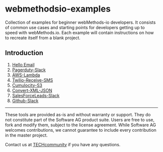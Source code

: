 # webmethodsio-examples
Collection of examples for beginner webMethods-io developers. It consists of common use cases and starting points for developers getting up to speed with webMethods.io. Each example will contain instructions on how to recreate itself from a blank project. 

## Introduction

1. [Hello Email](https://github.com/SoftwareAG/webmethodsio-examples/blob/master/hello-email)
2. [Pagerduty-Slack](https://github.com/SoftwareAG/webmethodsio-examples/tree/master/pager-slack)
3. [AWS-Lambda](https://github.com/SoftwareAG/webmethodsio-examples/tree/master/aws-lambda)
4. [Twilio-Receive-SMS](https://github.com/SoftwareAG/webmethodsio-examples/tree/master/twilio-receive-sms)
5. [Cumulocity-S3](https://github.com/SoftwareAG/webmethodsio-examples/tree/master/cumulocity-s3)
6. [Convert-XML-JSON](https://github.com/SoftwareAG/webmethodsio-examples/tree/master/convertdata-xml-json)
7. [SalesForceLeads-Slack](https://github.com/SoftwareAG/webmethodsio-examples/tree/master/salesforceleads-slack)
8. [Github-Slack](https://github.com/SoftwareAG/webmethodsio-examples/tree/master/github-slack)
______________________
These tools are provided as-is and without warranty or support. They do not constitute part of the Software AG product suite. Users are free to use, fork and modify them, subject to the license agreement. While Software AG welcomes contributions, we cannot guarantee to include every contribution in the master project.

Contact us at [TECHcommunity](mailto:technologycommunity@softwareag.com?subject=Github/SoftwareAG) if you have any questions.
